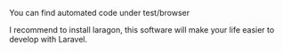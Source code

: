 You can find automated code under test/browser

I recommend to install laragon, this software will make your life easier to develop with Laravel. 
